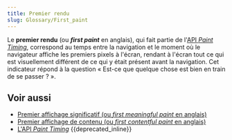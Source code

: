 ```yaml
---
title: Premier rendu
slug: Glossary/First_paint
---
```


Le **premier rendu** (ou <i lang="en">**first paint**</i> en anglais), qui fait partie de l'[API <i lang="en">Paint Timing</i>](/fr/docs/Web/PerformancePaintTiming), correspond au temps entre la navigation et le moment où le navigateur affiche les premiers pixels à l'écran, rendant à l'écran tout ce qui est visuellement différent de ce qui y était présent avant la navigation. Cet indicateur répond à la question «&nbsp;Est-ce que quelque chose est bien en train de se passer&nbsp;?&nbsp;».

## Voir aussi

- [Premier affichage significatif (ou <i lang="en">first meaningful paint</i> en anglais)](/fr/docs/Glossary/first_meaningful_paint)
- [Premier affichage de contenu (ou <i lang="en">first contentful paint</i> en anglais)](/fr/docs/Glossary/First_contentful_paint)
- [L'API <i lang="en">Paint Timing</i>](/fr/docs/Web/PerformancePaintTiming) {{deprecated_inline}}
